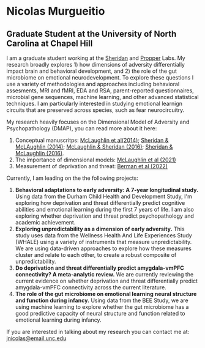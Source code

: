 
# **Nicolas Murgueitio**
## **Graduate Student at the University of North Carolina at Chapel Hill**

I am a graduate student working at the [Sheridan](https://circlelab.unc.edu/) and [Propper](https://beelab.web.unc.edu/) Labs. My research broadly explores 1) how dimensions of adversity differentially impact brain and behavioral development, and 2) the role of the gut microbiome on emotional neurodevelopment. To explore these questions I use a variety of methodologies and approaches including behavioral assesments, MRI and fMRI, EDA and RSA, parent-reported questionnaires, microbial gene sequences, machine learning, and other advanced statistical techniques. I am particularly interested in studying emotional learnign circuits that are preserved across species, such as fear neurocircuitry. 

My research heavily focuses on the Dimensional Model of Adversity and Psychopathology (DMAP), you can read more about it here:
1. Conceptual manuscritps: [McLaughlin et al(2014)](https://www.sciencedirect.com/science/article/pii/S0149763414002620); [Sheridan & McLAughlin (2014)](https://www.sciencedirect.com/science/article/pii/S1364661314002022); [McLaughlin & Sheridan (2016)](chrome-extension://efaidnbmnnnibpcajpcglclefindmkaj/https://journals.sagepub.com/doi/pdf/10.1177/0963721416655883); [Sheridan & McLaughlin (2016)](https://www.sciencedirect.com/science/article/pii/S2352154616301140).
2. The importance of dimensional models: [McLaughlin et al (2021)](chrome-extension://efaidnbmnnnibpcajpcglclefindmkaj/https://journals.sagepub.com/doi/pdf/10.1177/1745691621992346)
3. Measurement of deprivation and threat: [Berman et al (2022)](https://www.cambridge.org/core/journals/development-and-psychopathology/article/measuring-early-life-adversity-a-dimensional-approach/C7C005748EFA5E6C1DF1503E1D2A51B0)

Currently, I am leading on the the following projects:
1. **Behavioral adaptations to early adversity: A 7-year longitudinal study.** Using data from the Durham Child Health and Development Study, I'm exploring how deprivation and threat differentially predict cognitive abilities and emotional learning during the first 7 years of life. I am also exploring whether deprivation and threat predict psychopathology and academic achievement. 
2. **Exploring unpredictability as a dimension of early adversity.** This study uses data from the Wellness Health And Life Experiences Study (WHALE) using a variety of instruments that measure unpredictability. We are using data-driven approaches to explore how these measures cluster and relate to each other, to create a robust composite of unpredictability. 
3. **Do deprivation and threat differentially predict amygdala-vmPFC connectivity? A meta-analytic review.** We are currently reviewing the current evidence on whether deprivation and threat differentially predict amygdala-vmPFC connectivity across the current literature. 
4. **The role of the gut microbiome on emotional learning neural structure and function during infancy.** Using data from the BEE Study, we are using machine learning to explore whether the gut microbiome has a good predictive capacity of neural structure and function related to emotional learning during infancy. 

If you are interested in talking about my research you can contact me at: jnicolas@email.unc.edu
